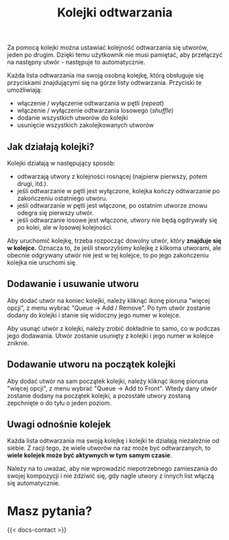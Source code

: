 ﻿---
title: "Kolejki odtwarzania"
description: "Używanie kolejek w celu automatycznego odtwarzania utworów."
weight: 60
---

Za pomocą kolejki można ustawiać kolejność odtwarzania się utworów, jeden po drugim. Dzięki temu użytkownik nie musi pamiętać, aby przełączyć na następny utwór - następuje to automatycznie.

Każda lista odtwarzania ma swoją osobną kolejkę, którą obsługuje się przyciskami znajdującymi się na górze listy odtwarzania. Przyciski te umożliwiają:
- włączenie / wyłączenie odtwarzania w pętli (*repeat*)
- włączenie / wyłączenie odtwarzania losowego (*shuffle*)
- dodanie wszystkich utworów do kolejki
- usunięcie wszystkich zakolejkowanych utworów

## Jak działają kolejki?

Kolejki działają w następujący sposób:
- odtwarzają utwory z kolejności rosnącej (najpierw pierwszy, potem drugi, itd.).
- jeśli odtwarzanie w pętli jest wyłączone, kolejka kończy odtwarzanie po zakończeniu ostatniego utworu.
- jeśli odtwarzanie w pętli jest włączone, po ostatnim utworze znowu odegra się pierwszy utwór.
- jeśli odtwarzanie losowe jest włączone, utwory nie będą ogdrywały się po kolei, ale w losowej kolejności.

Aby uruchomić kolejkę, trzeba rozpocząć dowolny utwór, który **znajduje się w kolejce.** Oznacza to, że jeśli stworzyliśmy kolejkę z kilkoma utworami, ale obecnie odgrywany utwór nie jest w tej kolejce, to po jego zakończeniu kolejka nie uruchomi się. 

## Dodawanie i usuwanie utworu

Aby dodać utwór na koniec kolejki, należy kliknąć ikonę pioruna "więcej opcji", z menu wybrać "Queue -> Add / Remove". Po tym utwór zostanie dodany do kolejki i stanie się widoczny jego numer w kolejce.

Aby usunąć utwór z kolejki, należy zrobić dokładnie to samo, co w podczas jego dodawania. Utwór zostanie usunięty z kolejki i jego numer w kolejce zniknie.

## Dodawanie utworu na początek kolejki

Aby dodać utwór na sam początek kolejki, należy kliknąć ikonę pioruna "więcej opcji", z menu wybrać "Queue -> Add to Front". Wtedy dany utwór zostanie dodany na początek kolejki, a pozostałe utwory zostaną zepchnięte o do tyłu o jeden poziom.

## Uwagi odnośnie kolejek

Każda lista odtwarzania ma swoją kolejkę i kolejki te działają niezależnie od siebie. Z racji tego, że wiele utworów na raz może być odtwarzanych, to **wiele kolejek może być aktywnych w tym samym czasie**. 

Należy na to uważać, aby nie wprowadzić niepotrzebnego zamieszania do swojej kompozycji i nie ździwić się, gdy nagle utwory z innych list włączą się automatycznie.

# Masz pytania?

{{< docs-contact >}}
